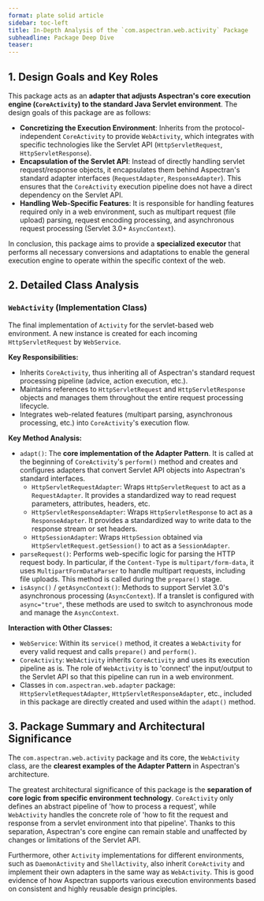 ```yaml
---
format: plate solid article
sidebar: toc-left
title: In-Depth Analysis of the `com.aspectran.web.activity` Package
subheadline: Package Deep Dive
teaser:
---
```


## 1. Design Goals and Key Roles

This package acts as an **adapter that adjusts Aspectran's core execution engine (`CoreActivity`) to the standard Java Servlet environment**. The design goals of this package are as follows:

-   **Concretizing the Execution Environment**: Inherits from the protocol-independent `CoreActivity` to provide `WebActivity`, which integrates with specific technologies like the Servlet API (`HttpServletRequest`, `HttpServletResponse`).
-   **Encapsulation of the Servlet API**: Instead of directly handling servlet request/response objects, it encapsulates them behind Aspectran's standard adapter interfaces (`RequestAdapter`, `ResponseAdapter`). This ensures that the `CoreActivity` execution pipeline does not have a direct dependency on the Servlet API.
-   **Handling Web-Specific Features**: It is responsible for handling features required only in a web environment, such as multipart request (file upload) parsing, request encoding processing, and asynchronous request processing (Servlet 3.0+ `AsyncContext`).

In conclusion, this package aims to provide a **specialized executor** that performs all necessary conversions and adaptations to enable the general execution engine to operate within the specific context of the web.

## 2. Detailed Class Analysis

### `WebActivity` (Implementation Class)

The final implementation of `Activity` for the servlet-based web environment. A new instance is created for each incoming `HttpServletRequest` by `WebService`.

**Key Responsibilities:**
-   Inherits `CoreActivity`, thus inheriting all of Aspectran's standard request processing pipeline (advice, action execution, etc.).
-   Maintains references to `HttpServletRequest` and `HttpServletResponse` objects and manages them throughout the entire request processing lifecycle.
-   Integrates web-related features (multipart parsing, asynchronous processing, etc.) into `CoreActivity`'s execution flow.

**Key Method Analysis:**
-   `adapt()`: The **core implementation of the Adapter Pattern**. It is called at the beginning of `CoreActivity`'s `perform()` method and creates and configures adapters that convert Servlet API objects into Aspectran's standard interfaces.
    -   `HttpServletRequestAdapter`: Wraps `HttpServletRequest` to act as a `RequestAdapter`. It provides a standardized way to read request parameters, attributes, headers, etc.
    -   `HttpServletResponseAdapter`: Wraps `HttpServletResponse` to act as a `ResponseAdapter`. It provides a standardized way to write data to the response stream or set headers.
    -   `HttpSessionAdapter`: Wraps `HttpSession` obtained via `HttpServletRequest.getSession()` to act as a `SessionAdapter`.
-   `parseRequest()`: Performs web-specific logic for parsing the HTTP request body. In particular, if the `Content-Type` is `multipart/form-data`, it uses `MultipartFormDataParser` to handle multipart requests, including file uploads. This method is called during the `prepare()` stage.
-   `isAsync()` / `getAsyncContext()`: Methods to support Servlet 3.0's asynchronous processing (`AsyncContext`). If a translet is configured with `async="true"`, these methods are used to switch to asynchronous mode and manage the `AsyncContext`.

**Interaction with Other Classes:**
-   `WebService`: Within its `service()` method, it creates a `WebActivity` for every valid request and calls `prepare()` and `perform()`.
-   `CoreActivity`: `WebActivity` inherits `CoreActivity` and uses its execution pipeline as is. The role of `WebActivity` is to 'connect' the input/output to the Servlet API so that this pipeline can run in a web environment.
-   Classes in `com.aspectran.web.adapter` package: `HttpServletRequestAdapter`, `HttpServletResponseAdapter`, etc., included in this package are directly created and used within the `adapt()` method.

## 3. Package Summary and Architectural Significance

The `com.aspectran.web.activity` package and its core, the `WebActivity` class, are the **clearest examples of the Adapter Pattern** in Aspectran's architecture.

The greatest architectural significance of this package is the **separation of core logic from specific environment technology**. `CoreActivity` only defines an abstract pipeline of 'how to process a request', while `WebActivity` handles the concrete role of 'how to fit the request and response from a servlet environment into that pipeline'. Thanks to this separation, Aspectran's core engine can remain stable and unaffected by changes or limitations of the Servlet API.

Furthermore, other `Activity` implementations for different environments, such as `DaemonActivity` and `ShellActivity`, also inherit `CoreActivity` and implement their own adapters in the same way as `WebActivity`. This is good evidence of how Aspectran supports various execution environments based on consistent and highly reusable design principles.
